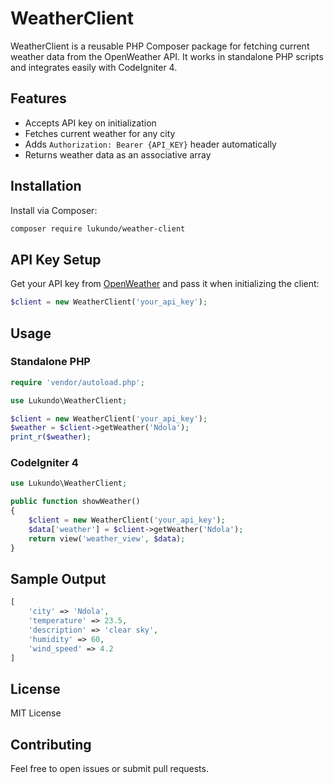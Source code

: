 # WeatherClient

WeatherClient is a reusable PHP Composer package for fetching current weather data from the OpenWeather API. It works in standalone PHP scripts and integrates easily with CodeIgniter 4.

## Features

- Accepts API key on initialization  
- Fetches current weather for any city  
- Adds `Authorization: Bearer {API_KEY}` header automatically  
- Returns weather data as an associative array

## Installation

Install via Composer:

```bash
composer require lukundo/weather-client
```

## API Key Setup

Get your API key from [OpenWeather](https://openweathermap.org/api) and pass it when initializing the client:

```php
$client = new WeatherClient('your_api_key');
```

## Usage

### Standalone PHP

```php
require 'vendor/autoload.php';

use Lukundo\WeatherClient;

$client = new WeatherClient('your_api_key');
$weather = $client->getWeather('Ndola');
print_r($weather);
```

### CodeIgniter 4

```php
use Lukundo\WeatherClient;

public function showWeather()
{
    $client = new WeatherClient('your_api_key');
    $data['weather'] = $client->getWeather('Ndola');
    return view('weather_view', $data);
}
```

## Sample Output

```php
[
    'city' => 'Ndola',
    'temperature' => 23.5,
    'description' => 'clear sky',
    'humidity' => 60,
    'wind_speed' => 4.2
]
```

## License

MIT License

## Contributing

Feel free to open issues or submit pull requests.
